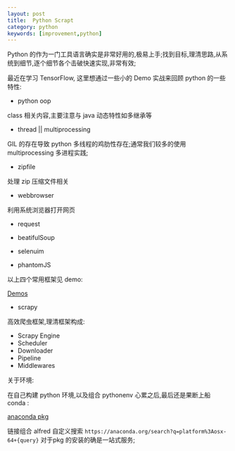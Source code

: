 ```yaml
---
layout: post
title:  Python Scrapt
category: python
keywords: [improvement,python]
---
```


Python 的作为一门工具语言确实是非常好用的,极易上手;找到目标,理清思路,从系统到细节,逐个细节各个击破快速实现,非常有效;

最近在学习 TensorFlow, 这里想通过一些小的 Demo 实战来回顾 python 的一些特性:

*  python oop

class 相关内容,主要注意与 java 动态特性如多继承等

* thread || multiprocessing

GIL 的存在导致 python 多线程的鸡肋性存在;通常我们较多的使用 multiprocessing 多进程实践;

* zipfile

处理 zip 压缩文件相关

* webbrowser

利用系统浏览器打开网页

* request

* beatifulSoup

* selenuim

* phantomJS  

以上四个常用框架见 demo: 

[Demos](https://github.com/englipan/Py3Scrapt/tree/master/actions)


* scrapy

高效爬虫框架,理清框架构成: 

* Scrapy Engine          
* Scheduler               
* Downloader              
* Pipeline            
* Middlewares          




关于环境: 

在自己构建 python 环境,以及组合 pythonenv 心累之后,最后还是果断上船 conda :

[anaconda pkg](https://anaconda.org/search?q=selenium&sort=ndownloads&sort_order=-1&reverse=true)

链接组合 alfred 自定义搜索 `https://anaconda.org/search?q=platform%3Aosx-64+{query}` 对于pkg 的安装的确是一站式服务;